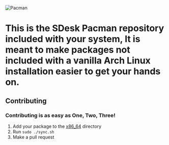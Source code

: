 ![Pacman](https://github.com/SteveStudios/sdesk-pacman/assets/90519370/da6c4863-a7fd-4496-b7df-dc959b0c4f1c)
# This is the SDesk Pacman repository included with your system, It is meant to make packages not included with a vanilla Arch Linux installation easier to get your hands on.

## Contributing
### Contributing is as easy as One, Two, Three!
1. Add your package to the [x86_64](https://github.com/SteveStudios/sdesk-pacman/tree/main/x86_64) directory
2. Run `sudo ./sync.sh`
3. Make a pull request
